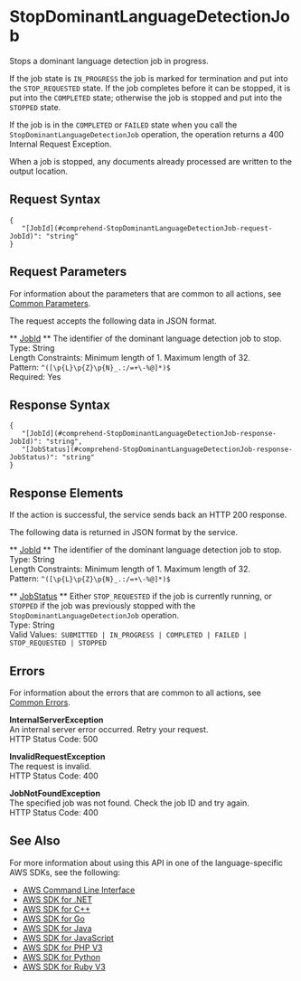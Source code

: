 # StopDominantLanguageDetectionJob<a name="API_StopDominantLanguageDetectionJob"></a>

Stops a dominant language detection job in progress\.

If the job state is `IN_PROGRESS` the job is marked for termination and put into the `STOP_REQUESTED` state\. If the job completes before it can be stopped, it is put into the `COMPLETED` state; otherwise the job is stopped and put into the `STOPPED` state\.

If the job is in the `COMPLETED` or `FAILED` state when you call the `StopDominantLanguageDetectionJob` operation, the operation returns a 400 Internal Request Exception\. 

When a job is stopped, any documents already processed are written to the output location\.

## Request Syntax<a name="API_StopDominantLanguageDetectionJob_RequestSyntax"></a>

```
{
   "[JobId](#comprehend-StopDominantLanguageDetectionJob-request-JobId)": "string"
}
```

## Request Parameters<a name="API_StopDominantLanguageDetectionJob_RequestParameters"></a>

For information about the parameters that are common to all actions, see [Common Parameters](CommonParameters.md)\.

The request accepts the following data in JSON format\.

 ** [JobId](#API_StopDominantLanguageDetectionJob_RequestSyntax) **   <a name="comprehend-StopDominantLanguageDetectionJob-request-JobId"></a>
The identifier of the dominant language detection job to stop\.  
Type: String  
Length Constraints: Minimum length of 1\. Maximum length of 32\.  
Pattern: `^([\p{L}\p{Z}\p{N}_.:/=+\-%@]*)$`   
Required: Yes

## Response Syntax<a name="API_StopDominantLanguageDetectionJob_ResponseSyntax"></a>

```
{
   "[JobId](#comprehend-StopDominantLanguageDetectionJob-response-JobId)": "string",
   "[JobStatus](#comprehend-StopDominantLanguageDetectionJob-response-JobStatus)": "string"
}
```

## Response Elements<a name="API_StopDominantLanguageDetectionJob_ResponseElements"></a>

If the action is successful, the service sends back an HTTP 200 response\.

The following data is returned in JSON format by the service\.

 ** [JobId](#API_StopDominantLanguageDetectionJob_ResponseSyntax) **   <a name="comprehend-StopDominantLanguageDetectionJob-response-JobId"></a>
The identifier of the dominant language detection job to stop\.  
Type: String  
Length Constraints: Minimum length of 1\. Maximum length of 32\.  
Pattern: `^([\p{L}\p{Z}\p{N}_.:/=+\-%@]*)$` 

 ** [JobStatus](#API_StopDominantLanguageDetectionJob_ResponseSyntax) **   <a name="comprehend-StopDominantLanguageDetectionJob-response-JobStatus"></a>
Either `STOP_REQUESTED` if the job is currently running, or `STOPPED` if the job was previously stopped with the `StopDominantLanguageDetectionJob` operation\.  
Type: String  
Valid Values:` SUBMITTED | IN_PROGRESS | COMPLETED | FAILED | STOP_REQUESTED | STOPPED` 

## Errors<a name="API_StopDominantLanguageDetectionJob_Errors"></a>

For information about the errors that are common to all actions, see [Common Errors](CommonErrors.md)\.

 **InternalServerException**   
An internal server error occurred\. Retry your request\.  
HTTP Status Code: 500

 **InvalidRequestException**   
The request is invalid\.  
HTTP Status Code: 400

 **JobNotFoundException**   
The specified job was not found\. Check the job ID and try again\.  
HTTP Status Code: 400

## See Also<a name="API_StopDominantLanguageDetectionJob_SeeAlso"></a>

For more information about using this API in one of the language\-specific AWS SDKs, see the following:
+  [AWS Command Line Interface](https://docs.aws.amazon.com/goto/aws-cli/comprehend-2017-11-27/StopDominantLanguageDetectionJob) 
+  [AWS SDK for \.NET](https://docs.aws.amazon.com/goto/DotNetSDKV3/comprehend-2017-11-27/StopDominantLanguageDetectionJob) 
+  [AWS SDK for C\+\+](https://docs.aws.amazon.com/goto/SdkForCpp/comprehend-2017-11-27/StopDominantLanguageDetectionJob) 
+  [AWS SDK for Go](https://docs.aws.amazon.com/goto/SdkForGoV1/comprehend-2017-11-27/StopDominantLanguageDetectionJob) 
+  [AWS SDK for Java](https://docs.aws.amazon.com/goto/SdkForJava/comprehend-2017-11-27/StopDominantLanguageDetectionJob) 
+  [AWS SDK for JavaScript](https://docs.aws.amazon.com/goto/AWSJavaScriptSDK/comprehend-2017-11-27/StopDominantLanguageDetectionJob) 
+  [AWS SDK for PHP V3](https://docs.aws.amazon.com/goto/SdkForPHPV3/comprehend-2017-11-27/StopDominantLanguageDetectionJob) 
+  [AWS SDK for Python](https://docs.aws.amazon.com/goto/boto3/comprehend-2017-11-27/StopDominantLanguageDetectionJob) 
+  [AWS SDK for Ruby V3](https://docs.aws.amazon.com/goto/SdkForRubyV3/comprehend-2017-11-27/StopDominantLanguageDetectionJob) 